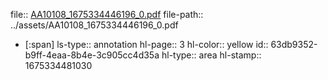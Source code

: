 file:: [AA10108_1675334446196_0.pdf](../assets/AA10108_1675334446196_0.pdf)
file-path:: ../assets/AA10108_1675334446196_0.pdf

- [:span]
  ls-type:: annotation
  hl-page:: 3
  hl-color:: yellow
  id:: 63db9352-b9ff-4eaa-8b4e-3c905cc4d35a
  hl-type:: area
  hl-stamp:: 1675334481030